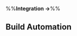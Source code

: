 <link rel="stylesheet" href="{{baseUrl}}/css/textbook.css">

<div class="website-content">

%%**Integration &rarr;**%%

## Build Automation

<div id="main">

<include src="what/embed.md" />
<include src="continuousIntegrationDeployment/embed.md" />

</div>

</div>
